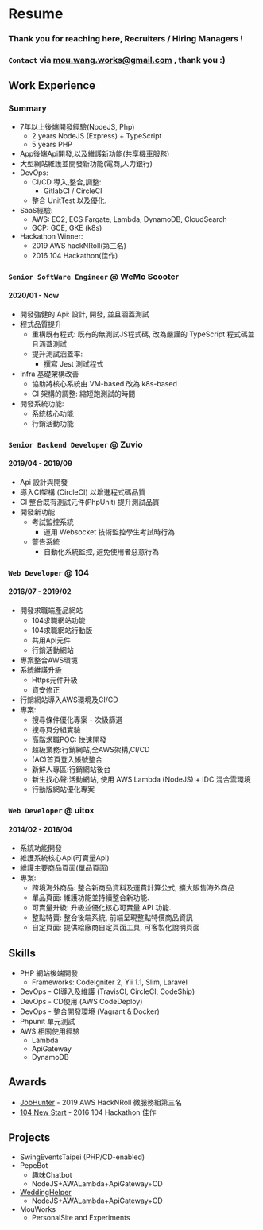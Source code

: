 # Resume

### Thank you for reaching here, Recruiters / Hiring Managers !
### `Contact` via mou.wang.works@gmail.com , thank you :) 

## Work Experience

### Summary
* 7年以上後端開發經驗(NodeJS, Php)
    * 2 years NodeJS (Express) + TypeScript 
    * 5 years PHP
* App後端Api開發,以及維護新功能(共享機車服務)
* 大型網站維護並開發新功能(電商,人力銀行)
* DevOps: 
    * CI/CD 導入,整合,調整:
       * GitlabCI / CircleCI 
    * 整合 UnitTest 以及優化.
* SaaS經驗: 
    * AWS: EC2, ECS Fargate, Lambda, DynamoDB, CloudSearch
    * GCP: GCE, GKE (k8s)
* Hackathon Winner: 
    * 2019 AWS hackNRoll(第三名) 
    * 2016 104 Hackathon(佳作)

### `Senior SoftWare Engineer` @ WeMo Scooter
#### 2020/01 - Now
* 開發強健的 Api: 設計, 開發, 並且涵蓋測試
* 程式品質提升
    * 重構既有程式: 既有的無測試JS程式碼, 改為嚴謹的 TypeScript 程式碼並且涵蓋測試
    * 提升測試涵蓋率:
        * 撰寫 Jest 測試程式
* Infra 基礎架構改善
    * 協助將核心系統由 VM-based 改為 k8s-based
    * CI 架構的調整: 縮短跑測試的時間
* 開發系統功能:
    * 系統核心功能
    * 行銷活動功能

### `Senior Backend Developer` @ Zuvio
#### 2019/04 - 2019/09
* Api 設計與開發
* 導入CI架構 (CircleCI) 以增進程式碼品質
* CI 整合既有測試元件(PhpUnit) 提升測試品質
* 開發新功能
    * 考試監控系統
        * 運用 Websocket 技術監控學生考試時行為
    * 警告系統
        * 自動化系統監控, 避免使用者惡意行為

### `Web Developer` @ 104
#### 2016/07 - 2019/02
* 開發求職端產品網站
    * 104求職網站功能
    * 104求職網站行動版
    * 共用Api元件
    * 行銷活動網站
* 專案整合AWS環境
* 系統維護升級
    * Https元件升級
    * 資安修正
* 行銷網站導入AWS環境及CI/CD    
* 專案:
    * 搜尋條件優化專案 - 次級篩選
    * 搜尋頁分組實驗
    * 高階求職POC: 快速開發
    * 超級業務:行銷網站,全AWS架構,CI/CD
    * (AC)首頁登入帳號整合
    * 新鮮人專區:行銷網站後台
    * 新生找心聲:活動網站, 使用 AWS Lambda (NodeJS) + IDC 混合雲環境
    * 行動版網站優化專案

### `Web Developer` @ uitox
#### 2014/02 - 2016/04
* 系統功能開發
* 維護系統核心Api(可賣量Api)
* 維護主要商品頁面(單品頁面)
* 專案:
    * 跨境海外商品: 整合新商品資料及運費計算公式, 擴大販售海外商品
    * 單品頁面: 維護功能並持續整合新功能.
    * 可賣量升級: 升級並優化核心可賣量 API 功能.
    * 整點特賣: 整合後端系統, 前端呈現整點特價商品資訊
    * 自定頁面: 提供給廠商自定頁面工具, 可客製化說明頁面

## Skills
* PHP 網站後端開發
    * Frameworks: CodeIgniter 2, Yii 1.1, Slim, Laravel
* DevOps - CI導入及維護 (TravisCI, CircleCI, CodeShip)
* DevOps - CD使用 (AWS CodeDeploy)
* DevOps - 整合開發環境 (Vagrant & Docker)
* Phpunit 單元測試
* AWS 相關使用經驗
    * Lambda
    * ApiGateway
    * DynamoDB

## Awards
* [JobHunter](../projects/jobHunter.md) - 2019 AWS HackNRoll 微服務組第三名
* [104 New Start](../projects/m1ga.md) - 2016 104 Hackathon 佳作

## Projects

* SwingEventsTaipei (PHP/CD-enabled)
* PepeBot 
    * 趣味Chatbot
    * NodeJS+AWALambda+ApiGateway+CD
* [WeddingHelper](../projects/weddinghelper.html) 
    * NodeJS+AWALambda+ApiGateway+CD
* MouWorks
    * PersonalSite and Experiments
